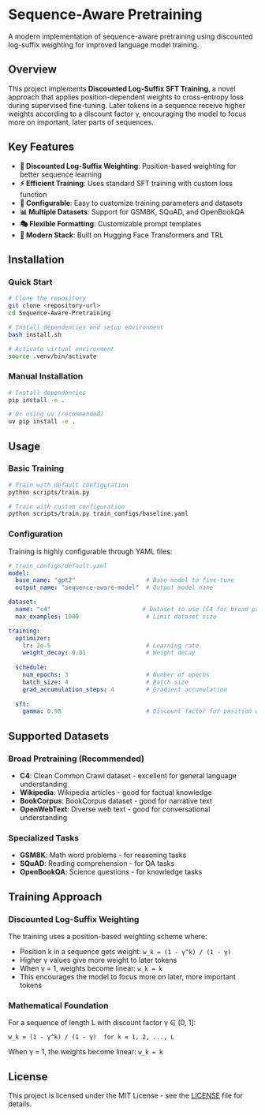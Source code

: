 # Sequence-Aware Pretraining

A modern implementation of sequence-aware pretraining using discounted log-suffix weighting for improved language model training.

## Overview

This project implements **Discounted Log-Suffix SFT Training**, a novel approach that applies position-dependent weights to cross-entropy loss during supervised fine-tuning. Later tokens in a sequence receive higher weights according to a discount factor γ, encouraging the model to focus more on important, later parts of sequences.

## Key Features

- **🎯 Discounted Log-Suffix Weighting**: Position-based weighting for better sequence learning
- **⚡ Efficient Training**: Uses standard SFT training with custom loss function  
- **🔧 Configurable**: Easy to customize training parameters and datasets
- **📊 Multiple Datasets**: Support for GSM8K, SQuAD, and OpenBookQA
- **🎭 Flexible Formatting**: Customizable prompt templates
- **🚀 Modern Stack**: Built on Hugging Face Transformers and TRL

## Installation

### Quick Start

```bash
# Clone the repository
git clone <repository-url>
cd Sequence-Aware-Pretraining

# Install dependencies and setup environment
bash install.sh

# Activate virtual environment
source .venv/bin/activate
```

### Manual Installation

```bash
# Install dependencies
pip install -e .

# Or using uv (recommended)
uv pip install -e .
```

## Usage

### Basic Training

```bash
# Train with default configuration
python scripts/train.py

# Train with custom configuration
python scripts/train.py train_configs/baseline.yaml
```

### Configuration

Training is highly configurable through YAML files:

```yaml
# train_configs/default.yaml
model:
  base_name: "gpt2"                    # Base model to fine-tune
  output_name: "sequence-aware-model"  # Output model name

dataset:
  name: "c4"                          # Dataset to use (C4 for broad pretraining)
  max_examples: 1000                   # Limit dataset size

training:
  optimizer:
    lr: 2e-5                           # Learning rate
    weight_decay: 0.01                 # Weight decay
  
  schedule:
    num_epochs: 3                      # Number of epochs
    batch_size: 4                      # Batch size
    grad_accumulation_steps: 4         # Gradient accumulation
  
  sft:
    gamma: 0.98                        # Discount factor for position weighting
```

## Supported Datasets

### Broad Pretraining (Recommended)
- **C4**: Clean Common Crawl dataset - excellent for general language understanding
- **Wikipedia**: Wikipedia articles - good for factual knowledge
- **BookCorpus**: BookCorpus dataset - good for narrative text
- **OpenWebText**: Diverse web text - good for conversational understanding

### Specialized Tasks
- **GSM8K**: Math word problems - for reasoning tasks
- **SQuAD**: Reading comprehension - for QA tasks
- **OpenBookQA**: Science questions - for knowledge tasks

## Training Approach

### Discounted Log-Suffix Weighting

The training uses a position-based weighting scheme where:

- Position k in a sequence gets weight: `w_k = (1 - γ^k) / (1 - γ)`
- Higher γ values give more weight to later tokens
- When γ = 1, weights become linear: `w_k = k`
- This encourages the model to focus more on later, more important tokens

### Mathematical Foundation

For a sequence of length L with discount factor γ ∈ (0, 1]:

```
w_k = (1 - γ^k) / (1 - γ)  for k = 1, 2, ..., L
```

When γ = 1, the weights become linear: `w_k = k`

## License

This project is licensed under the MIT License - see the [LICENSE](LICENSE) file for details.

```